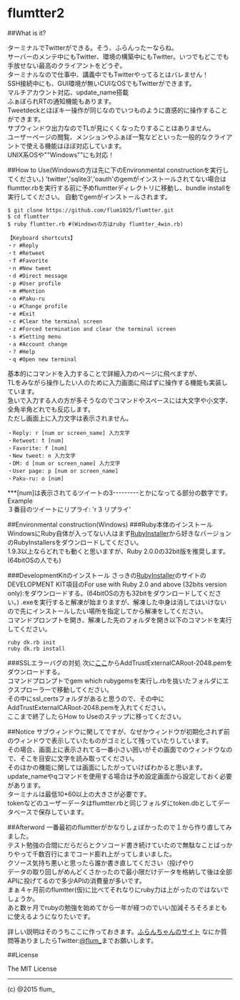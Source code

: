 ﻿flumtter2
===========

##What is it?

ターミナルでTwitterができる。そう、ふらんったーならね。  
サーバーのメンテ中にもTwitter、環境の構築中にもTwitter。いつでもどこでも手放せない最高のクライアントをどうぞ。  
ターミナルなので仕事中、講義中でもTwitterやってるとはバレません！  
SSH接続中にも、GUI環境が無いCUIなOSでもTwitterができます。  
マルチアカウント対応、update_name搭載  
ふぁぼられRTの通知機能もあります。  
Tweetdeckとほぼキー操作が同じなのでいつものように直感的に操作することができます。  
サブウィンドウ出力なのでTLが見にくくなったりすることはありません。  
ユーザーページの閲覧、メンションやふぁぼ一覧などといった一般的なクライアントで使える機能はほぼ対応しています。  
UNIX系OSや""Windows""にも対応！  
  
  
##How to Use(Windowsの方は先に下のEnvironmental constructionを実行してください。)
'twitter','sqlite3','oauth'のgemがインストールされてない場合はflumtter.rbを実行する前に予めflumtterディレクトリに移動し、bundle installを実行してください。
自動でgemがインストールされます。
```
$ git clone https://github.com/flum1025/flumtter.git
$ cd flumtter
$ ruby flumtter.rb #(Windowsの方はruby flumtter_4win.rb)

```
  
```
【Keyboard shortcuts】  
・r #Reply  
・t #Retweet  
・f #Favorite  
・n #New tweet  
・d #Direct message  
・p #User profile  
・m #Mention  
・o #Paku-ru  
・u #Change profile  
・e #Exit  
・c #Clear the terminal screen  
・z #Forced termination and clear the terminal screen  
・s #Setting menu  
・a #Account change  
・? #Help  
・q #Open new terminal  
```
  
基本的にコマンドを入力することで詳細入力のページに飛べますが、  
TLをみながら操作したい人のために入力画面に飛ばずに操作する機能も実装しています。  
急いで入力する人の方が多そうなのでコマンドやスペースには大文字や小文字、全角半角どれでも反応します。  
ただし画面上に入力文字は表示されません。  
  
```
・Reply: r [num or screen_name] 入力文字  
・Retweet: t [num]  
・Favorite: f [num]  
・New tweet: n 入力文字  
・DM: d [num or screen_name] 入力文字  
・User page: p [num or screen_name]  
・Paku-ru: o [num]  
```
  
***[num]は表示されてるツイートの3---------とかになってる部分の数字です。  
Example  
３番目のツイートにリプライ: 'r 3 リプライ'  
  
  

##Environmental construction(Windows)
###Ruby本体のインストール
WindowsにRuby自体が入ってない人はまず[RubyInstaller](http://rubyinstaller.org/downloads/)から好きなバージョンのRubyInstallersをダウンロードしてください。  
1.9.3以上ならどれでも動くと思いますが、Ruby 2.0.0の32bit版を推奨します。(64bitOSの人でも)  
  
###DevelopmentKitのインストール
さっきの[RubyInstaller](http://rubyinstaller.org/downloads/)のサイトのDEVELOPMENT KIT項目のFor use with Ruby 2.0 and above (32bits version only):をダウンロードする。(64bitOSの方も32bitをダウンロードしてください。)
.exeを実行すると解凍が始まりますが、解凍した中身は消してはいけないので先にインストールしたい場所を指定してから解凍をしてください。  
コマンドプロンプトを開き、解凍した先のフォルダを開き以下のコマンドを実行してください。  
  
```
ruby dk.rb init
ruby dk.rb install
```
  
###SSLエラーバグの対処
次に[ここ](https://gist.github.com/luislavena/f064211759ee0f806c88#step-1-obtain-the-new-trust-certificate)からAddTrustExternalCARoot-2048.pemをダウンロードする。  
コマンドプロンプトでgem which rubygemsを実行し.rbを抜いたフォルダにエクスプローラーで移動してください。  
その中にssl_certsフォルダがあると思うので、その中にAddTrustExternalCARoot-2048.pemを入れてください。  
ここまで終了したらHow to Useのステップに移ってください。
  
##Notice
サブウィンドウに関してですが、なぜかウィンドウが初期化されず前のウィンドウで表示していたものがゴミとして残っていたりしています。  
その場合、画面上に表示されてる一番小さい囲いがその画面でのウィンドウなので、そこを目安に文字を読み取ってください。  
そのほかの機能に関しては画面にしたがっていけばわかると思います。  
update_nameやqコマンドを使用する場合は予め設定画面から設定しておく必要があります。  
ターミナルは最低10*60以上の大きさが必要です。  
tokenなどのユーザーデータはflumtter.rbと同じフォルダにtoken.dbとしてデータベースで保存しています。  
  
  
##Afterword
一番最初のflumtterがかなりしょぼかったので１から作り直してみました。  
テスト勉強の合間にだらだらとクソコード書き続けていたので無駄なことばっかりやって千数百行にまでコード膨れ上がってしまいました。  
クソース気持ち悪いと思ったら誰か書き直してください（投げやり  
データの取り回しがめんどくさかったので最小限だけデータを格納して後は全部APIに投げてるので多少APIの消費量が多いです。  
まぁ４ヶ月前のflumtter(仮)に比べてそれなりにruby力は上がったのではないでしょうか。  
あと数ヶ月でrubyの勉強を始めてから一年が経つのでいい加減そろそろまともに使えるようになりたいです。  



詳しい説明はそのうちここに作っておきます。[ふらんちゃんのサイト](http://flum.pw/twitter/index.php?page=flumtter)
なにか質問等ありましたらTwitter:[@flum_](https://twitter.com/flum_)までお願いします。

##License

The MIT License

-------
(c) @2015 flum_